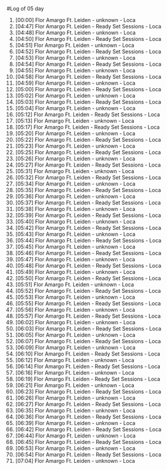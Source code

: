 #Log of 05 day

1. [00:00] Flor Amargo Ft. Leiden - unknown - Loca
1. [04:47] Flor Amargo Ft. Leiden - Ready Set Sessions - Loca
1. [04:48] Flor Amargo Ft. Leiden - unknown - Loca
1. [04:50] Flor Amargo Ft. Leiden - Ready Set Sessions - Loca
1. [04:51] Flor Amargo Ft. Leiden - unknown - Loca
1. [04:52] Flor Amargo Ft. Leiden - Ready Set Sessions - Loca
1. [04:53] Flor Amargo Ft. Leiden - unknown - Loca
1. [04:54] Flor Amargo Ft. Leiden - Ready Set Sessions - Loca
1. [04:55] Flor Amargo Ft. Leiden - unknown - Loca
1. [04:58] Flor Amargo Ft. Leiden - Ready Set Sessions - Loca
1. [04:59] Flor Amargo Ft. Leiden - unknown - Loca
1. [05:00] Flor Amargo Ft. Leiden - Ready Set Sessions - Loca
1. [05:02] Flor Amargo Ft. Leiden - unknown - Loca
1. [05:03] Flor Amargo Ft. Leiden - Ready Set Sessions - Loca
1. [05:04] Flor Amargo Ft. Leiden - unknown - Loca
1. [05:12] Flor Amargo Ft. Leiden - Ready Set Sessions - Loca
1. [05:13] Flor Amargo Ft. Leiden - unknown - Loca
1. [05:17] Flor Amargo Ft. Leiden - Ready Set Sessions - Loca
1. [05:20] Flor Amargo Ft. Leiden - unknown - Loca
1. [05:22] Flor Amargo Ft. Leiden - Ready Set Sessions - Loca
1. [05:23] Flor Amargo Ft. Leiden - unknown - Loca
1. [05:25] Flor Amargo Ft. Leiden - Ready Set Sessions - Loca
1. [05:26] Flor Amargo Ft. Leiden - unknown - Loca
1. [05:27] Flor Amargo Ft. Leiden - Ready Set Sessions - Loca
1. [05:31] Flor Amargo Ft. Leiden - unknown - Loca
1. [05:32] Flor Amargo Ft. Leiden - Ready Set Sessions - Loca
1. [05:34] Flor Amargo Ft. Leiden - unknown - Loca
1. [05:35] Flor Amargo Ft. Leiden - Ready Set Sessions - Loca
1. [05:36] Flor Amargo Ft. Leiden - unknown - Loca
1. [05:37] Flor Amargo Ft. Leiden - Ready Set Sessions - Loca
1. [05:38] Flor Amargo Ft. Leiden - unknown - Loca
1. [05:39] Flor Amargo Ft. Leiden - Ready Set Sessions - Loca
1. [05:40] Flor Amargo Ft. Leiden - unknown - Loca
1. [05:42] Flor Amargo Ft. Leiden - Ready Set Sessions - Loca
1. [05:43] Flor Amargo Ft. Leiden - unknown - Loca
1. [05:44] Flor Amargo Ft. Leiden - Ready Set Sessions - Loca
1. [05:45] Flor Amargo Ft. Leiden - unknown - Loca
1. [05:46] Flor Amargo Ft. Leiden - Ready Set Sessions - Loca
1. [05:47] Flor Amargo Ft. Leiden - unknown - Loca
1. [05:48] Flor Amargo Ft. Leiden - Ready Set Sessions - Loca
1. [05:49] Flor Amargo Ft. Leiden - unknown - Loca
1. [05:50] Flor Amargo Ft. Leiden - Ready Set Sessions - Loca
1. [05:51] Flor Amargo Ft. Leiden - unknown - Loca
1. [05:52] Flor Amargo Ft. Leiden - Ready Set Sessions - Loca
1. [05:53] Flor Amargo Ft. Leiden - unknown - Loca
1. [05:55] Flor Amargo Ft. Leiden - Ready Set Sessions - Loca
1. [05:56] Flor Amargo Ft. Leiden - unknown - Loca
1. [05:57] Flor Amargo Ft. Leiden - Ready Set Sessions - Loca
1. [06:02] Flor Amargo Ft. Leiden - unknown - Loca
1. [06:03] Flor Amargo Ft. Leiden - Ready Set Sessions - Loca
1. [06:05] Flor Amargo Ft. Leiden - unknown - Loca
1. [06:07] Flor Amargo Ft. Leiden - Ready Set Sessions - Loca
1. [06:09] Flor Amargo Ft. Leiden - unknown - Loca
1. [06:10] Flor Amargo Ft. Leiden - Ready Set Sessions - Loca
1. [06:12] Flor Amargo Ft. Leiden - unknown - Loca
1. [06:14] Flor Amargo Ft. Leiden - Ready Set Sessions - Loca
1. [06:16] Flor Amargo Ft. Leiden - unknown - Loca
1. [06:19] Flor Amargo Ft. Leiden - Ready Set Sessions - Loca
1. [06:21] Flor Amargo Ft. Leiden - unknown - Loca
1. [06:23] Flor Amargo Ft. Leiden - Ready Set Sessions - Loca
1. [06:26] Flor Amargo Ft. Leiden - unknown - Loca
1. [06:27] Flor Amargo Ft. Leiden - Ready Set Sessions - Loca
1. [06:35] Flor Amargo Ft. Leiden - unknown - Loca
1. [06:36] Flor Amargo Ft. Leiden - Ready Set Sessions - Loca
1. [06:39] Flor Amargo Ft. Leiden - unknown - Loca
1. [06:42] Flor Amargo Ft. Leiden - Ready Set Sessions - Loca
1. [06:44] Flor Amargo Ft. Leiden - unknown - Loca
1. [06:45] Flor Amargo Ft. Leiden - Ready Set Sessions - Loca
1. [06:53] Flor Amargo Ft. Leiden - unknown - Loca
1. [06:54] Flor Amargo Ft. Leiden - Ready Set Sessions - Loca
1. [07:04] Flor Amargo Ft. Leiden - unknown - Loca
